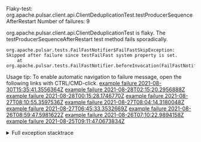         
Flaky-test: org.apache.pulsar.client.api.ClientDeduplicationTest.testProducerSequenceAfterRestart
Number of failures: 9

org.apache.pulsar.client.api.ClientDeduplicationTest is flaky. The testProducerSequenceAfterRestart test method fails sporadically.

```
org.apache.pulsar.tests.FailFastNotifier$FailFastSkipException: Skipped after failure since testFailFast system property is set.
	at org.apache.pulsar.tests.FailFastNotifier.beforeInvocation(FailFastNotifier.java:88)

```

Usage tip: To enable automatic navigation to failure message, open the following links with CTRL/CMD-click.
[example failure 2021-08-30T15:35:41.3556364Z](https://github.com/apache/pulsar/runs/3463119398?check_suite_focus=true#step:9:3257)
[example failure 2021-08-28T02:15:20.2956888Z](https://github.com/apache/pulsar/runs/3448473880?check_suite_focus=true#step:9:2254)
[example failure 2021-08-28T00:15:28.1746770Z](https://github.com/apache/pulsar/runs/3447917315?check_suite_focus=true#step:9:1622)
[example failure 2021-08-27T08:10:55.3597536Z](https://github.com/apache/pulsar/runs/3440980370?check_suite_focus=true#step:9:2321)
[example failure 2021-08-27T08:04:14.3180048Z](https://github.com/apache/pulsar/runs/3440855241?check_suite_focus=true#step:9:2246)
[example failure 2021-08-27T06:45:33.3532669Z](https://github.com/apache/pulsar/runs/3440411158?check_suite_focus=true#step:9:2247)
[example failure 2021-08-26T08:59:47.5981622Z](https://github.com/apache/pulsar/runs/3430539961?check_suite_focus=true#step:9:2956)
[example failure 2021-08-26T07:10:22.9894158Z](https://github.com/apache/pulsar/runs/3429892136?check_suite_focus=true#step:9:2308)
[example failure 2021-08-25T09:11:47.0673834Z](https://github.com/apache/pulsar/runs/3420085427?check_suite_focus=true#step:10:2218)


<details>
<summary>Full exception stacktrace</summary>
<code><pre>
org.apache.pulsar.tests.FailFastNotifier$FailFastSkipException: Skipped after failure since testFailFast system property is set.
	at org.apache.pulsar.tests.FailFastNotifier.beforeInvocation(FailFastNotifier.java:88)

</pre></code>
</details>

